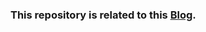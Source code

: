 ### This repository is related to this [Blog](https://keploy-blog.hashnode.dev/managing-go-processes).

